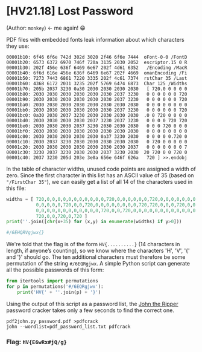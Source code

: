 # [HV21.18] Lost Password
(Author: `monkey`) &larr; me again! 😁

PDF files with embedded fonts leak information about which characters they use:

    00001b10: 6f46 6f6e 742d 302d 3020 2f46 6f6e 7444  oFont-0-0 /FontD
    00001b20: 6573 6372 6970 746f 720a 3135 2030 2052  escriptor.15 0 R
    00001b30: 202f 456e 636f 6469 6e67 202f 4d61 6352   /Encoding /MacR
    00001b40: 6f6d 616e 456e 636f 6469 6e67 202f 4669  omanEncoding /Fi
    00001b50: 7273 7443 6861 7220 3335 202f 4c61 7374  rstChar 35 /Last
    00001b60: 4368 6172 2031 3235 202f 5769 6474 6873  Char 125 /Widths
    00001b70: 205b 2037 3230 0a30 2030 2030 2030 2030   [ 720.0 0 0 0 0
    00001b80: 2030 2030 2030 2030 2030 2030 2037 3230   0 0 0 0 0 0 720
    00001b90: 2030 2030 2030 2030 2030 2030 2037 3230   0 0 0 0 0 0 720
    00001ba0: 2030 2030 2030 2030 2030 2030 2030 2030   0 0 0 0 0 0 0 0
    00001bb0: 2030 2030 2030 2030 2030 2030 2037 3230   0 0 0 0 0 0 720
    00001bc0: 0a30 2030 2037 3230 2030 2030 2030 2030  .0 0 720 0 0 0 0
    00001bd0: 2030 2030 2030 2030 2037 3230 2037 3230   0 0 0 0 720 720
    00001be0: 2030 2030 2030 2037 3230 2030 2030 2030   0 0 0 720 0 0 0
    00001bf0: 2030 2030 2030 2030 2030 2030 2030 2030   0 0 0 0 0 0 0 0
    00001c00: 2030 2030 2030 2030 2030 0a37 3230 2030   0 0 0 0 0.720 0
    00001c10: 2030 2037 3230 2030 2030 2030 2030 2030   0 720 0 0 0 0 0
    00001c20: 2030 2030 2030 2030 2030 2030 2030 2037   0 0 0 0 0 0 0 7
    00001c30: 3230 2037 3230 2030 2030 2037 3230 2030  20 720 0 0 720 0
    00001c40: 2037 3230 205d 203e 3e0a 656e 646f 626a   720 ] >>.endobj

In the table of character widths, unused code points are assigned a width of zero. Since the first character in this list has an ASCII value of 35 (based on `"/FirstChar 35"`), we can easily get a list of all 14 of the characters used in this file:

```python
widths = [ 720,0,0,0,0,0,0,0,0,0,0,0,720,0,0,0,0,0,0,720,0,0,0,0,0,0,0,0,0,
           0,0,0,0,0,720,0,0,720,0,0,0,0,0,0,0,0,720,720,0,0,0,720,0,0,0,0,
           0,0,0,0,0,0,0,0,0,0,0,0,720,0,0,720,0,0,0,0,0,0,0,0,0,0,0,0,720,
           720,0,0,720,0,720 ]
print(''.join([chr(x+35) for (x,y) in enumerate(widths) if y>0]))

#/6EHQRVgjwx{}
```

We're told that the flag is of the form `HV{..........}` (14 characters in length, if anyone’s counting), so we know where the characters 'H', 'V', '{' and '}' should go. The ten additional characters must therefore be some permutation of the string `#/6EQRgjwx`. A simple Python script can generate all the possible passwords of this form:

```python
from itertools import permutations
for p in permutations('#/6EQRgjwx'):
    print('HV{' + ''.join(p) + '}')
```

Using the output of this script as a password list, the [John the Ripper](https://www.openwall.com/john/) password cracker takes only a few seconds to find the correct one.

    pdf2john.py password.pdf >pdfcrack
    john --wordlist=pdf_password_list.txt pdfcrack

### Flag: `HV{E6wRx#jQ/g}`
